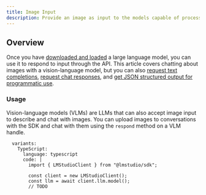 ```yaml
---
title: Image Input
description: Provide an image as input to the models capable of processing images
---
```


## Overview

Once you have [downloaded and loaded](/docs/basics/index) a large language model,
you can use it to respond to input through the API. This article covers chatting about images with a vision-language model, but you can also
[request text completions](/docs/api/sdk/completion),
[request chat responses](/docs/api/sdk/chat-completion), and
[get JSON structured output for programmatic use](/docs/api/sdk/structured-response).

### Usage

Vision-language models (VLMs) are LLMs that can also accept image input
to describe and chat with images. You can upload images to conversations
with the SDK and chat with them using the `respond` method on a VLM handle.

```lms_code_snippet
  variants:
    TypeScript:
      language: typescript
      code: |
        import { LMStudioClient } from "@lmstudio/sdk";

        const client = new LMStudioClient();
        const llm = await client.llm.model();
        // TODO

```

